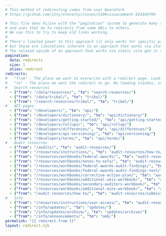 ```yaml
---
# This method of redirecting comes from user @warpfork
# https://github.com/11ty/eleventy/issues/510#issuecomment-824104799

# This file does hijinx with the "pagination" system to generate many small pages from one set of data...
# and uses that do to redirects from some URLs to others.
# We use this to try to keep old links working.
#
# There's limited power to this approach (it only works for specific pages listed; it can't glob),
# but those are limitations inherent to an approach that works via static site gen, rather than via server configuration.
# The related upside of an approach that works via static site gen is the portability.
pagination:
  data: redirects
  size: 1
  alias: redirect
redirects:
#   "from" - The place we want to overwrite with a redirect page. Leading slashes are necessary to identify the permalink.
#   "to" - The place we want the redirect to go. No leading slashes, so it can play nice with different baseUrl's (local, prod, federalist).
#   Search resources
  - {"from": "/data/resources/", "to": "search-resources/"}
  - {"from": "/data/tribal/", "to": "tribal/"}
  - {"from": "/search-resources/tribal/", "to": "tribal/"}
#   API pages
  - {"from": "/developers/", "to": "api/"}
  - {"from": "/developers/dictionary/", "to": "api/dictionary/"}
  - {"from": "/developers/getting-started/", "to": "api/getting-started/"}
  - {"from": "/developers/rollups/", "to": "api/rollup/"}
  - {"from": "/developers/differences/", "to": "api/differences/"}
  - {"from": "/developers/api-versioning/", "to": "api/versioning/"}
  - {"from": "/developers/terms/", "to": "api/terms/"}
#   Audit resources
  - {"from": "/audits/", "to": "audit-resources/"}
  - {"from": "/resources/instructions/", "to": "audit-resources/how-to/"}
  - {"from": "/resources/workbooks/federal-awards/", "to": "audit-resources/sf-sac/federal-awards/"}
  - {"from": "/resources/workbooks/notes-to-sefa/", "to": "audit-resources/sf-sac/notes-to-sefa/"}
  - {"from": "/resources/workbooks/federal-awards-audit-findings/", "to": "audit-resources/sf-sac/federal-awards-audit-findings/"}
  - {"from": "/resources/workbooks/federal-awards-audit-findings-text/", "to": "audit-resources/sf-sac/federal-awards-audit-findings-text/"}
  - {"from": "/resources/workbooks/corrective-action-plan/", "to": "audit-resources/sf-sac/corrective-action-plan/"}
  - {"from": "/resources/workbooks/additional-ueis-workbook/", "to": "audit-resources/sf-sac/additional-ueis-workbook/"}
  - {"from": "/resources/workbooks/secondary-auditors-workbook/", "to": "audit-resources/sf-sac/secondary-auditors-workbook/"}
  - {"from": "/resources/workbooks/additional-eins-workbook/", "to": "audit-resources/sf-sac/additional-eins-workbook/"}
  - {"from": "/audit-resources/how-to/", "to": "audit-resources/submission-guide/about/"}
#   Info
  - {"from": "/resources/instructions/user-access/", "to": "audit-resources/user-access/"}
  - {"from": "/info/updates/", "to": "updates/"}
  - {"from": "/info/updates/archive/", "to": "updates/archive/"}
  - {"from": "/info/announcements/", "to": "omb/"}
permalink: "{{ redirect.from }}"
layout: redirect.njk
---
```



